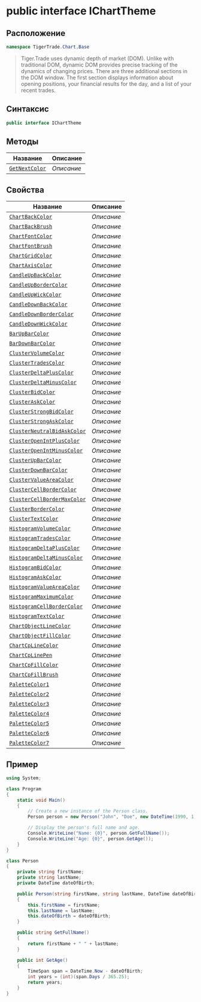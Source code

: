
# public interface IChartTheme
## Расположение
```csharp
namespace TigerTrade.Chart.Base
```



> Tiger.Trade uses dynamic depth of market (DOM). Unlike with traditional DOM, dynamic DOM provides precise tracking of the dynamics of changing prices. There are three additional sections in the DOM window. The first section displays information about opening positions, your financial results for the day, and a list of your recent trades.

## Синтаксис
```csharp
public interface IChartTheme
```


## Методы
| Название | Описание |
| --- | --- |
| [`GetNextColor`](./IChartTheme.cs/Методы/GetNextColor.md) | *Описание* |

## Свойства
| Название | Описание |
| --- | --- |
| [`ChartBackColor`](./IChartTheme.cs/Свойства/ChartBackColor.md) | *Описание* |
| [`ChartBackBrush`](./IChartTheme.cs/Свойства/ChartBackBrush.md) | *Описание* |
| [`ChartFontColor`](./IChartTheme.cs/Свойства/ChartFontColor.md) | *Описание* |
| [`ChartFontBrush`](./IChartTheme.cs/Свойства/ChartFontBrush.md) | *Описание* |
| [`ChartGridColor`](./IChartTheme.cs/Свойства/ChartGridColor.md) | *Описание* |
| [`ChartAxisColor`](./IChartTheme.cs/Свойства/ChartAxisColor.md) | *Описание* |
| [`CandleUpBackColor`](./IChartTheme.cs/Свойства/CandleUpBackColor.md) | *Описание* |
| [`CandleUpBorderColor`](./IChartTheme.cs/Свойства/CandleUpBorderColor.md) | *Описание* |
| [`CandleUpWickColor`](./IChartTheme.cs/Свойства/CandleUpWickColor.md) | *Описание* |
| [`CandleDownBackColor`](./IChartTheme.cs/Свойства/CandleDownBackColor.md) | *Описание* |
| [`CandleDownBorderColor`](./IChartTheme.cs/Свойства/CandleDownBorderColor.md) | *Описание* |
| [`CandleDownWickColor`](./IChartTheme.cs/Свойства/CandleDownWickColor.md) | *Описание* |
| [`BarUpBarColor`](./IChartTheme.cs/Свойства/BarUpBarColor.md) | *Описание* |
| [`BarDownBarColor`](./IChartTheme.cs/Свойства/BarDownBarColor.md) | *Описание* |
| [`ClusterVolumeColor`](./IChartTheme.cs/Свойства/ClusterVolumeColor.md) | *Описание* |
| [`ClusterTradesColor`](./IChartTheme.cs/Свойства/ClusterTradesColor.md) | *Описание* |
| [`ClusterDeltaPlusColor`](./IChartTheme.cs/Свойства/ClusterDeltaPlusColor.md) | *Описание* |
| [`ClusterDeltaMinusColor`](./IChartTheme.cs/Свойства/ClusterDeltaMinusColor.md) | *Описание* |
| [`ClusterBidColor`](./IChartTheme.cs/Свойства/ClusterBidColor.md) | *Описание* |
| [`ClusterAskColor`](./IChartTheme.cs/Свойства/ClusterAskColor.md) | *Описание* |
| [`ClusterStrongBidColor`](./IChartTheme.cs/Свойства/ClusterStrongBidColor.md) | *Описание* |
| [`ClusterStrongAskColor`](./IChartTheme.cs/Свойства/ClusterStrongAskColor.md) | *Описание* |
| [`ClusterNeutralBidAskColor`](./IChartTheme.cs/Свойства/ClusterNeutralBidAskColor.md) | *Описание* |
| [`ClusterOpenIntPlusColor`](./IChartTheme.cs/Свойства/ClusterOpenIntPlusColor.md) | *Описание* |
| [`ClusterOpenIntMinusColor`](./IChartTheme.cs/Свойства/ClusterOpenIntMinusColor.md) | *Описание* |
| [`ClusterUpBarColor`](./IChartTheme.cs/Свойства/ClusterUpBarColor.md) | *Описание* |
| [`ClusterDownBarColor`](./IChartTheme.cs/Свойства/ClusterDownBarColor.md) | *Описание* |
| [`ClusterValueAreaColor`](./IChartTheme.cs/Свойства/ClusterValueAreaColor.md) | *Описание* |
| [`ClusterCellBorderColor`](./IChartTheme.cs/Свойства/ClusterCellBorderColor.md) | *Описание* |
| [`ClusterCellBorderMaxColor`](./IChartTheme.cs/Свойства/ClusterCellBorderMaxColor.md) | *Описание* |
| [`ClusterBorderColor`](./IChartTheme.cs/Свойства/ClusterBorderColor.md) | *Описание* |
| [`ClusterTextColor`](./IChartTheme.cs/Свойства/ClusterTextColor.md) | *Описание* |
| [`HistogramVolumeColor`](./IChartTheme.cs/Свойства/HistogramVolumeColor.md) | *Описание* |
| [`HistogramTradesColor`](./IChartTheme.cs/Свойства/HistogramTradesColor.md) | *Описание* |
| [`HistogramDeltaPlusColor`](./IChartTheme.cs/Свойства/HistogramDeltaPlusColor.md) | *Описание* |
| [`HistogramDeltaMinusColor`](./IChartTheme.cs/Свойства/HistogramDeltaMinusColor.md) | *Описание* |
| [`HistogramBidColor`](./IChartTheme.cs/Свойства/HistogramBidColor.md) | *Описание* |
| [`HistogramAskColor`](./IChartTheme.cs/Свойства/HistogramAskColor.md) | *Описание* |
| [`HistogramValueAreaColor`](./IChartTheme.cs/Свойства/HistogramValueAreaColor.md) | *Описание* |
| [`HistogramMaximumColor`](./IChartTheme.cs/Свойства/HistogramMaximumColor.md) | *Описание* |
| [`HistogramCellBorderColor`](./IChartTheme.cs/Свойства/HistogramCellBorderColor.md) | *Описание* |
| [`HistogramTextColor`](./IChartTheme.cs/Свойства/HistogramTextColor.md) | *Описание* |
| [`ChartObjectLineColor`](./IChartTheme.cs/Свойства/ChartObjectLineColor.md) | *Описание* |
| [`ChartObjectFillColor`](./IChartTheme.cs/Свойства/ChartObjectFillColor.md) | *Описание* |
| [`ChartCpLineColor`](./IChartTheme.cs/Свойства/ChartCpLineColor.md) | *Описание* |
| [`ChartCpLinePen`](./IChartTheme.cs/Свойства/ChartCpLinePen.md) | *Описание* |
| [`ChartCpFillColor`](./IChartTheme.cs/Свойства/ChartCpFillColor.md) | *Описание* |
| [`ChartCpFillBrush`](./IChartTheme.cs/Свойства/ChartCpFillBrush.md) | *Описание* |
| [`PaletteColor1`](./IChartTheme.cs/Свойства/PaletteColor1.md) | *Описание* |
| [`PaletteColor2`](./IChartTheme.cs/Свойства/PaletteColor2.md) | *Описание* |
| [`PaletteColor3`](./IChartTheme.cs/Свойства/PaletteColor3.md) | *Описание* |
| [`PaletteColor4`](./IChartTheme.cs/Свойства/PaletteColor4.md) | *Описание* |
| [`PaletteColor5`](./IChartTheme.cs/Свойства/PaletteColor5.md) | *Описание* |
| [`PaletteColor6`](./IChartTheme.cs/Свойства/PaletteColor6.md) | *Описание* |
| [`PaletteColor7`](./IChartTheme.cs/Свойства/PaletteColor7.md) | *Описание* |


## Пример
```csharp
using System;

class Program
{
    static void Main()
    {
        // Create a new instance of the Person class.
        Person person = new Person("John", "Doe", new DateTime(1990, 1, 1));

        // Display the person's full name and age.
        Console.WriteLine("Name: {0}", person.GetFullName());
        Console.WriteLine("Age: {0}", person.GetAge());
    }
}

class Person
{
    private string firstName;
    private string lastName;
    private DateTime dateOfBirth;

    public Person(string firstName, string lastName, DateTime dateOfBirth)
    {
        this.firstName = firstName;
        this.lastName = lastName;
        this.dateOfBirth = dateOfBirth;
    }

    public string GetFullName()
    {
        return firstName + " " + lastName;
    }

    public int GetAge()
    {
        TimeSpan span = DateTime.Now - dateOfBirth;
        int years = (int)(span.Days / 365.25);
        return years;
    }
}
```

